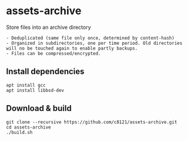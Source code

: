 # assets-archive

Store files into an archive directory

    - Deduplicated (same file only once, determined by content-hash)
    - Organized in subdirectories, one per time period. Old directories will no be touched again to enable partly backups.
    - Files can be compressed/encrypted.

## Install dependencies

    apt install gcc
    apt install libbsd-dev

## Download & build

    git clone --recursive https://github.com/c8121/assets-archive.git
    cd assets-archive
    ./build.sh
